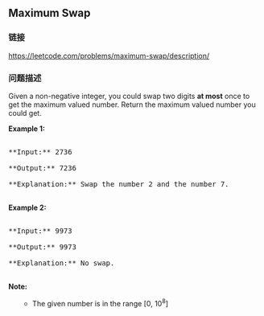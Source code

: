 ## Maximum Swap  
### 链接  
https://leetcode.com/problems/maximum-swap/description/  
### 问题描述

Given a non-negative integer, you could swap two digits **at most** once to get the maximum valued number. Return the maximum valued number you could get.


**Example 1:**<br />
<pre>
**Input:** 2736
**Output:** 7236
**Explanation:** Swap the number 2 and the number 7.
</pre>


**Example 2:**<br />
<pre>
**Input:** 9973
**Output:** 9973
**Explanation:** No swap.
</pre>


**Note:**<br>
<ol>
- The given number is in the range [0, 10<sup>8</sup>]
</ol>

